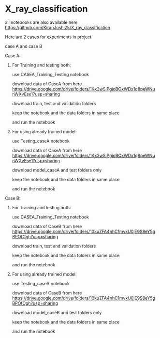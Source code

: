 # X_ray_classification


all notebooks are also available here 
https://github.com/KiranJoshi25/X_ray_classification



Here are 2 cases for experiments in project 

case A and case B 


Case A:

1) For Training and testing both:
   
   use  CASEA_Training_Testing notebook 
   
   download data of CaseA from here https://drive.google.com/drive/folders/1Kx3wSiPgjoBOxWDx1q8peWNunWXvEse1?usp=sharing
   
   download train, test and validation folders 
   
   keep the notebook and the data folders in same place
   
   and run the notebook
    
2) For using already trained model:
   
   use Testing_caseA notebook 
   
   download data of CaseA from here https://drive.google.com/drive/folders/1Kx3wSiPgjoBOxWDx1q8peWNunWXvEse1?usp=sharing
   
   download model_caseA and test folders only 
   
   keep the notebook and the data folders in same place
   
   and run the notebook 
    


Case B:

1) For Training and testing both:
    
    use  CASEA_Training_Testing notebook 
    
    download data of CaseB from here https://drive.google.com/drive/folders/10kuZFA4nhC1mvxU0jE9S8eY5gBPOfCgh?usp=sharing
    
    download train, test and validation folders 
    
    keep the notebook and the data folders in same place
    
    and run the notebook
    
2) For using already trained model:
    
    use Testing_caseA notebook 
    
    download data of CaseB from here https://drive.google.com/drive/folders/10kuZFA4nhC1mvxU0jE9S8eY5gBPOfCgh?usp=sharing
    
    download model_caseB and test folders only 
    
    keep the notebook and the data folders in same place
    
    and run the notebook 
    
    

